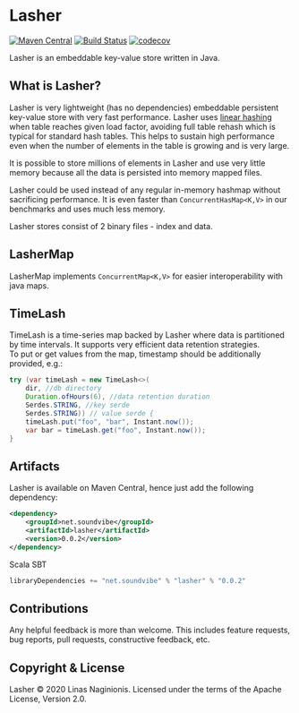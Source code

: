 Lasher
==========
[![Maven Central](https://maven-badges.herokuapp.com/maven-central/net.soundvibe/lasher/badge.svg)](https://maven-badges.herokuapp.com/maven-central/net.soundvibe/lasher)
[![Build Status](https://travis-ci.org/soundvibe/lasher.svg)](https://travis-ci.org/soundvibe/lasher)
[![codecov](https://codecov.io/gh/soundvibe/lasher/branch/master/graph/badge.svg)](https://codecov.io/gh/soundvibe/lasher)

Lasher is an embeddable key-value store written in Java.

What is Lasher?
-------------------
Lasher is very lightweight (has no dependencies) embeddable persistent key-value store with very fast performance. 
Lasher uses [linear hashing](https://en.wikipedia.org/wiki/Linear_hashing) when table reaches given load factor, avoiding full table rehash which is typical for standard hash tables.
This helps to sustain high performance even when the number of elements in the table is growing and is very large.  

It is possible to store millions of elements in Lasher and use very little memory because all the data is persisted into memory mapped files.

Lasher could be used instead of any regular in-memory hashmap without sacrificing performance. 
It is even faster than `ConcurrentHasMap<K,V>` in our benchmarks and uses much less memory. 

Lasher stores consist of 2 binary files - index and data.

LasherMap
-------------------
LasherMap implements `ConcurrentMap<K,V>` for easier interoperability with java maps.

TimeLash
-------------------
TimeLash is a time-series map backed by Lasher where data is partitioned by time intervals.
It supports very efficient data retention strategies.    
To put or get values from the map, timestamp should be additionally provided, e.g.:

```java
try (var timeLash = new TimeLash<>(
    dir, //db directory
    Duration.ofHours(6), //data retention duration 
    Serdes.STRING, //key serde
    Serdes.STRING)) // value serde {
    timeLash.put("foo", "bar", Instant.now()); 
    var bar = timeLash.get("foo", Instant.now()); 
}
```

Artifacts 
-----------

Lasher is available on Maven Central, hence just add the following dependency:
```xml
<dependency>
    <groupId>net.soundvibe</groupId>
    <artifactId>lasher</artifactId>
    <version>0.0.2</version>
</dependency>
```

Scala SBT
```scala
libraryDependencies += "net.soundvibe" % "lasher" % "0.0.2"
```

Contributions
-----------

Any helpful feedback is more than welcome. This includes feature requests, bug reports, pull requests, constructive feedback, etc.

Copyright & License
-------------------

Lasher © 2020 Linas Naginionis. Licensed under the terms of the Apache License, Version 2.0.
